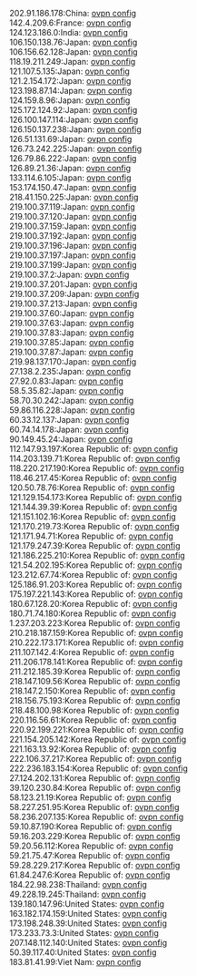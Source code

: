 202.91.186.178:China: [ovpn config](vpn/202_91_186_178.ovpn)  
142.4.209.6:France: [ovpn config](vpn/142_4_209_6.ovpn)  
124.123.186.0:India: [ovpn config](vpn/124_123_186_0.ovpn)  
106.150.138.76:Japan: [ovpn config](vpn/106_150_138_76.ovpn)  
106.156.62.128:Japan: [ovpn config](vpn/106_156_62_128.ovpn)  
118.19.211.249:Japan: [ovpn config](vpn/118_19_211_249.ovpn)  
121.107.5.135:Japan: [ovpn config](vpn/121_107_5_135.ovpn)  
121.2.154.172:Japan: [ovpn config](vpn/121_2_154_172.ovpn)  
123.198.87.14:Japan: [ovpn config](vpn/123_198_87_14.ovpn)  
124.159.8.96:Japan: [ovpn config](vpn/124_159_8_96.ovpn)  
125.172.124.92:Japan: [ovpn config](vpn/125_172_124_92.ovpn)  
126.100.147.114:Japan: [ovpn config](vpn/126_100_147_114.ovpn)  
126.150.137.238:Japan: [ovpn config](vpn/126_150_137_238.ovpn)  
126.51.131.69:Japan: [ovpn config](vpn/126_51_131_69.ovpn)  
126.73.242.225:Japan: [ovpn config](vpn/126_73_242_225.ovpn)  
126.79.86.222:Japan: [ovpn config](vpn/126_79_86_222.ovpn)  
126.89.21.36:Japan: [ovpn config](vpn/126_89_21_36.ovpn)  
133.114.6.105:Japan: [ovpn config](vpn/133_114_6_105.ovpn)  
153.174.150.47:Japan: [ovpn config](vpn/153_174_150_47.ovpn)  
218.41.150.225:Japan: [ovpn config](vpn/218_41_150_225.ovpn)  
219.100.37.119:Japan: [ovpn config](vpn/219_100_37_119.ovpn)  
219.100.37.120:Japan: [ovpn config](vpn/219_100_37_120.ovpn)  
219.100.37.159:Japan: [ovpn config](vpn/219_100_37_159.ovpn)  
219.100.37.192:Japan: [ovpn config](vpn/219_100_37_192.ovpn)  
219.100.37.196:Japan: [ovpn config](vpn/219_100_37_196.ovpn)  
219.100.37.197:Japan: [ovpn config](vpn/219_100_37_197.ovpn)  
219.100.37.199:Japan: [ovpn config](vpn/219_100_37_199.ovpn)  
219.100.37.2:Japan: [ovpn config](vpn/219_100_37_2.ovpn)  
219.100.37.201:Japan: [ovpn config](vpn/219_100_37_201.ovpn)  
219.100.37.209:Japan: [ovpn config](vpn/219_100_37_209.ovpn)  
219.100.37.213:Japan: [ovpn config](vpn/219_100_37_213.ovpn)  
219.100.37.60:Japan: [ovpn config](vpn/219_100_37_60.ovpn)  
219.100.37.63:Japan: [ovpn config](vpn/219_100_37_63.ovpn)  
219.100.37.83:Japan: [ovpn config](vpn/219_100_37_83.ovpn)  
219.100.37.85:Japan: [ovpn config](vpn/219_100_37_85.ovpn)  
219.100.37.87:Japan: [ovpn config](vpn/219_100_37_87.ovpn)  
219.98.137.170:Japan: [ovpn config](vpn/219_98_137_170.ovpn)  
27.138.2.235:Japan: [ovpn config](vpn/27_138_2_235.ovpn)  
27.92.0.83:Japan: [ovpn config](vpn/27_92_0_83.ovpn)  
58.5.35.82:Japan: [ovpn config](vpn/58_5_35_82.ovpn)  
58.70.30.242:Japan: [ovpn config](vpn/58_70_30_242.ovpn)  
59.86.116.228:Japan: [ovpn config](vpn/59_86_116_228.ovpn)  
60.33.12.137:Japan: [ovpn config](vpn/60_33_12_137.ovpn)  
60.74.14.178:Japan: [ovpn config](vpn/60_74_14_178.ovpn)  
90.149.45.24:Japan: [ovpn config](vpn/90_149_45_24.ovpn)  
112.147.93.197:Korea Republic of: [ovpn config](vpn/112_147_93_197.ovpn)  
114.203.139.71:Korea Republic of: [ovpn config](vpn/114_203_139_71.ovpn)  
118.220.217.190:Korea Republic of: [ovpn config](vpn/118_220_217_190.ovpn)  
118.46.217.45:Korea Republic of: [ovpn config](vpn/118_46_217_45.ovpn)  
120.50.78.76:Korea Republic of: [ovpn config](vpn/120_50_78_76.ovpn)  
121.129.154.173:Korea Republic of: [ovpn config](vpn/121_129_154_173.ovpn)  
121.144.39.39:Korea Republic of: [ovpn config](vpn/121_144_39_39.ovpn)  
121.151.102.16:Korea Republic of: [ovpn config](vpn/121_151_102_16.ovpn)  
121.170.219.73:Korea Republic of: [ovpn config](vpn/121_170_219_73.ovpn)  
121.171.94.71:Korea Republic of: [ovpn config](vpn/121_171_94_71.ovpn)  
121.179.247.39:Korea Republic of: [ovpn config](vpn/121_179_247_39.ovpn)  
121.186.225.210:Korea Republic of: [ovpn config](vpn/121_186_225_210.ovpn)  
121.54.202.195:Korea Republic of: [ovpn config](vpn/121_54_202_195.ovpn)  
123.212.67.74:Korea Republic of: [ovpn config](vpn/123_212_67_74.ovpn)  
125.186.91.203:Korea Republic of: [ovpn config](vpn/125_186_91_203.ovpn)  
175.197.221.143:Korea Republic of: [ovpn config](vpn/175_197_221_143.ovpn)  
180.67.128.20:Korea Republic of: [ovpn config](vpn/180_67_128_20.ovpn)  
180.71.74.180:Korea Republic of: [ovpn config](vpn/180_71_74_180.ovpn)  
1.237.203.223:Korea Republic of: [ovpn config](vpn/1_237_203_223.ovpn)  
210.218.187.159:Korea Republic of: [ovpn config](vpn/210_218_187_159.ovpn)  
210.222.173.171:Korea Republic of: [ovpn config](vpn/210_222_173_171.ovpn)  
211.107.142.4:Korea Republic of: [ovpn config](vpn/211_107_142_4.ovpn)  
211.206.178.141:Korea Republic of: [ovpn config](vpn/211_206_178_141.ovpn)  
211.212.185.39:Korea Republic of: [ovpn config](vpn/211_212_185_39.ovpn)  
218.147.109.56:Korea Republic of: [ovpn config](vpn/218_147_109_56.ovpn)  
218.147.2.150:Korea Republic of: [ovpn config](vpn/218_147_2_150.ovpn)  
218.156.75.193:Korea Republic of: [ovpn config](vpn/218_156_75_193.ovpn)  
218.48.100.98:Korea Republic of: [ovpn config](vpn/218_48_100_98.ovpn)  
220.116.56.61:Korea Republic of: [ovpn config](vpn/220_116_56_61.ovpn)  
220.92.199.221:Korea Republic of: [ovpn config](vpn/220_92_199_221.ovpn)  
221.154.205.142:Korea Republic of: [ovpn config](vpn/221_154_205_142.ovpn)  
221.163.13.92:Korea Republic of: [ovpn config](vpn/221_163_13_92.ovpn)  
222.106.37.217:Korea Republic of: [ovpn config](vpn/222_106_37_217.ovpn)  
222.236.183.154:Korea Republic of: [ovpn config](vpn/222_236_183_154.ovpn)  
27.124.202.131:Korea Republic of: [ovpn config](vpn/27_124_202_131.ovpn)  
39.120.230.84:Korea Republic of: [ovpn config](vpn/39_120_230_84.ovpn)  
58.123.21.19:Korea Republic of: [ovpn config](vpn/58_123_21_19.ovpn)  
58.227.251.95:Korea Republic of: [ovpn config](vpn/58_227_251_95.ovpn)  
58.236.207.135:Korea Republic of: [ovpn config](vpn/58_236_207_135.ovpn)  
59.10.87.190:Korea Republic of: [ovpn config](vpn/59_10_87_190.ovpn)  
59.16.203.229:Korea Republic of: [ovpn config](vpn/59_16_203_229.ovpn)  
59.20.56.112:Korea Republic of: [ovpn config](vpn/59_20_56_112.ovpn)  
59.21.75.47:Korea Republic of: [ovpn config](vpn/59_21_75_47.ovpn)  
59.28.229.217:Korea Republic of: [ovpn config](vpn/59_28_229_217.ovpn)  
61.84.247.6:Korea Republic of: [ovpn config](vpn/61_84_247_6.ovpn)  
184.22.98.238:Thailand: [ovpn config](vpn/184_22_98_238.ovpn)  
49.228.19.245:Thailand: [ovpn config](vpn/49_228_19_245.ovpn)  
139.180.147.96:United States: [ovpn config](vpn/139_180_147_96.ovpn)  
163.182.174.159:United States: [ovpn config](vpn/163_182_174_159.ovpn)  
173.198.248.39:United States: [ovpn config](vpn/173_198_248_39.ovpn)  
173.233.73.3:United States: [ovpn config](vpn/173_233_73_3.ovpn)  
207.148.112.140:United States: [ovpn config](vpn/207_148_112_140.ovpn)  
50.39.117.40:United States: [ovpn config](vpn/50_39_117_40.ovpn)  
183.81.41.99:Viet Nam: [ovpn config](vpn/183_81_41_99.ovpn)  
